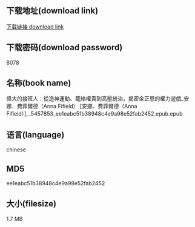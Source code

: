 ## 下载地址(download link)
[下载链接 download link](https://voluble-croquembouche-d321dc.netlify.app/?s=%E5%81%89%E5%A4%A7%E7%9A%84%E6%8E%A5%E7%8F%AD%E4%BA%BA%EF%BC%9A%E5%BE%9E%E9%80%A0%E7%A5%9E%E9%81%8B%E5%8B%95%E3%80%81%E7%B1%A0%E7%B5%A1%E6%AC%8A%E8%B2%B4%E5%88%B0%E9%AB%98%E5%A3%93%E7%B5%B1%E6%B2%BB%EF%BC%8C%E6%8F%AD%E5%AF%86%E9%87%91%E6%AD%A3%E6%81%A9%E7%9A%84%E6%AC%8A%E5%8A%9B%E9%81%8A%E6%88%B2_%E5%AE%89%E5%A8%9C%EF%BC%8E%E8%B2%BB%E8%8F%B2%E7%88%BE%E5%BE%B7%EF%BC%88Anna+Fifield%EF%BC%89+%5B%E5%AE%89%E5%A8%9C%EF%BC%8E%E8%B2%BB%E8%8F%B2%E7%88%BE%E5%BE%B7%EF%BC%88Anna+Fifield%EF%BC%89%5D__5457853_ee1eabc51b38948c4e9a98e52fab2452.epub)

## 下载密码(download password)
8078

## 名称(book name)
偉大的接班人：從造神運動、籠絡權貴到高壓統治，揭密金正恩的權力遊戲_安娜．費菲爾德（Anna Fifield） [安娜．費菲爾德（Anna Fifield）]__5457853_ee1eabc51b38948c4e9a98e52fab2452.epub.epub

## 语言(language)
chinese

## MD5
ee1eabc51b38948c4e9a98e52fab2452

## 大小(filesize)
1.7 MB
